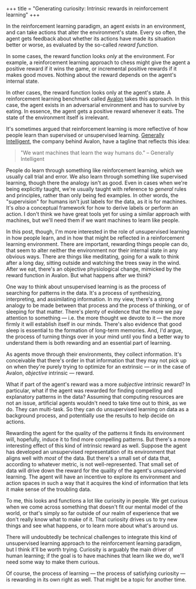 +++
title = "Generating curiosity: Intrinsic rewards in reinforcement learning"
+++

In the reinforcement learning paradigm, an agent exists in an environment, and can take actions that
alter the environment's state. Every so often, the agent gets feedback about whether its actions
have made its situation better or worse, as evaluated by the so-called _reward function_.

In some cases, the reward function looks _only_ at the environment. For example, a reinforcement
learning approach to chess might give the agent a positive reward if it wins the game, or
incremental positive rewards if it makes good moves. Nothing about the reward depends on the agent's
internal state.

In other cases, the reward function looks only at the agent's state. A reinforcement learning
benchmark called [Avalon](https://generallyintelligent.com/avalon/) takes this approach. In this
case, the agent exists in an adversarial environment and has to survive by eating. In essence, the
agent gets a positive reward whenever it eats. The state of the environment itself is irrelevant.

It's sometimes argued that reinforcement learning is more reflective of how people learn than
supervised or unsupervised learning. [Generally Intelligent](https://generallyintelligent.com/), the
company behind Avalon, have a tagline that reflects this idea:

> "We want machines that learn the way humans do." &ndash; Generally Intelligent

People do learn through something like reinforcement learning, which we usually call trial and
error. We also learn through something like supervised learning, though there the analogy isn't as
good. Even in cases when we're being explicitly taught, we're usually taught with reference to
_general_ rules and principles, rather than only being fed examples. In other words, the
"supervision" for humans isn't just labels for the data, as it is for machines. It's _also_ a
conceptual framework for how to derive labels or perform an action. I don't think we have great
tools yet for using a similar approach with machines, but we'll need them if we want machines to
learn like people.

In this post, though, I'm more interested in the role of unsupervised learning in how people learn,
and in how that might be reflected in a reinforcement learning environment. There are important,
rewarding things people can do, that seem to alter neither the environment nor their internal state
in any obvious ways. There are things like meditating, going for a walk to think after a long day,
sitting outside and watching the trees sway in the wind. After we eat, there's an objective
physiological change, mimicked by the reward function in Avalon. But what happens after we think?

One way to think about unsupervised learning is as the process of searching for patterns in the
data. It's a process of synthesizing, interpreting, and assimilating information. In my view,
there's a strong analogy to be made between that process and the process of thinking, or of sleeping
for that matter. There's plenty of evidence that the more we pay attention to something &mdash; i.e.
the more thought we devote to it &mdash; the more firmly it will establish itself in our minds.
There's also evidence that good sleep is essential to the formation of long-term memories. And,
I'd argue, the process of turning things over in your mind until you find a better way to
understand them is both rewarding and an essential part of learning.

As agents move through their environments, they collect information. It's conceivable that there's
order in that information that they may not pick up on when they're purely trying to optimize for an
extrinsic &mdash; or in the case of Avalon, _objective_ intrinsic &mdash; reward.

What if part of the agent's reward was a more _subjective_ intrinsic reward? In particular, what if
the agent was rewarded for finding compelling and explanatory patterns in the data? Assuming that
computing resources are not an issue, artificial agents wouldn't need to take time out to think, as
we do. They can multi-task. So they can do unsupervised learning on data as a background process,
and potentially use the results to help decide on actions.

Rewarding the agent for the quality of the patterns it finds its environment will, hopefully, induce
it to find more compelling patterns. But there's a more interesting effect of this kind of intrinsic
reward as well. Suppose the agent has developed an unsupervised representation of its environment
that aligns well with _most_ of the data. But there's a small set of data that, according to
whatever metric, is not well-represented. That small set of data will drive down the reward for the
quality of the agent's unsupervised learning. The agent will have an incentive to explore its
environment and action spaces in such a way that it acquires the kind of information that lets it
make sense of the troubling data.

To me, this looks and functions a lot like curiosity in people. We get curious when we come across
something that doesn't fit our mental model of the world, or that's simply so far outside of our
realm of experience that we don't really know what to make of it. That curiosity drives us to try
new things and see what happens, or to learn more about what's around us.

There will undoubtedly be technical challenges to integrate this kind of unsupervised learning
approach to the reinforcement learning paradigm, but I think it'll be worth trying. Curiosity is
arguably the main driver of human learning; if the goal is to have machines that learn like we do,
we'll need some way to make them curious.

Of course, the process of learning &mdash; the process of satisfying curiosity &mdash; is rewarding
in its own right as well. That might be a topic for another time.
